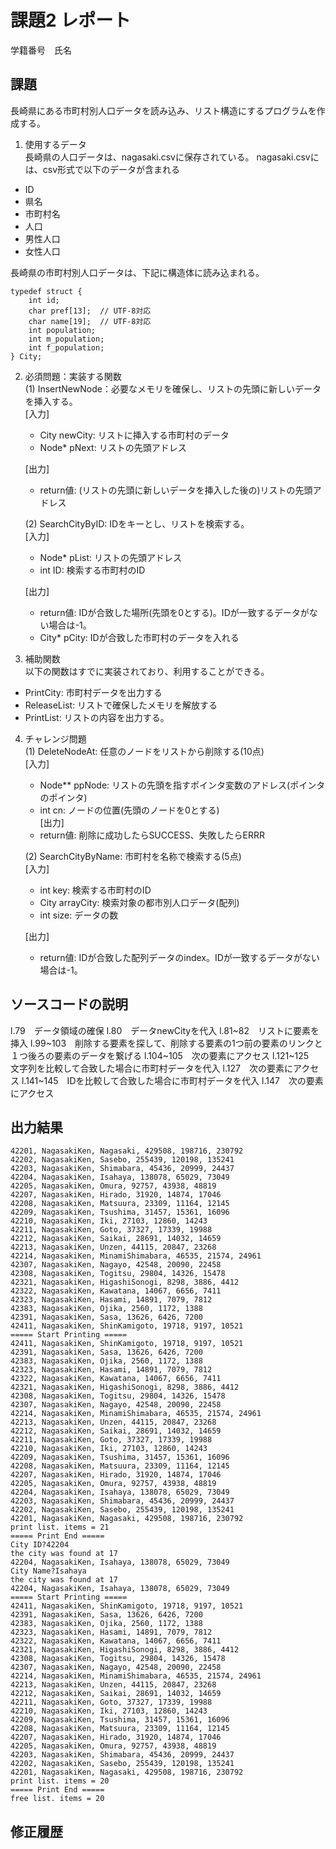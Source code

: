# 課題2 レポート
学籍番号　氏名


## 課題
長崎県にある市町村別人口データを読み込み、リスト構造にするプログラムを作成する。

1. 使用するデータ  
長崎県の人口データは、nagasaki.csvに保存されている。
nagasaki.csvには、csv形式で以下のデータが含まれる
- ID
- 県名
- 市町村名
- 人口
- 男性人口
- 女性人口

長崎県の市町村別人口データは、下記に構造体に読み込まれる。
```
typedef struct {
    int id;
    char pref[13];  // UTF-8対応
    char name[19];  // UTF-8対応
    int population;
    int m_population;
    int f_population;
} City;
```

2. 必須問題：実装する関数  
(1) InsertNewNode：必要なメモリを確保し、リストの先頭に新しいデータを挿入する。  
    [入力]
    - City newCity: リストに挿入する市町村のデータ
    - Node* pNext: リストの先頭アドレス  

    [出力]  
    - return値: (リストの先頭に新しいデータを挿入した後の)リストの先頭アドレス

    (2) SearchCityByID: IDをキーとし、リストを検索する。  
    [入力]  
    - Node* pList: リストの先頭アドレス
    - int ID: 検索する市町村のID 
    
    [出力]  
    - return値: IDが合致した場所(先頭を0とする)。IDが一致するデータがない場合は-1。  
    - City* pCity: IDが合致した市町村のデータを入れる

3. 補助関数  
以下の関数はすでに実装されており、利用することができる。  
- PrintCity: 市町村データを出力する
- ReleaseList: リストで確保したメモリを解放する
- PrintList: リストの内容を出力する。

4. チャレンジ問題  
(1) DeleteNodeAt: 任意のノードをリストから削除する(10点)  
    [入力]  
    - Node** ppNode: リストの先頭を指すポインタ変数のアドレス(ポインタのポインタ)  
    - int cn: ノードの位置(先頭のノードを0とする)  
    [出力]  
    - return値: 削除に成功したらSUCCESS、失敗したらERRR  

    (2) SearchCityByName: 市町村を名称で検索する(5点)  
    [入力]
    - int key: 検索する市町村のID
    - City arrayCity: 検索対象の都市別人口データ(配列)
    - int size: データの数  

    [出力]  
    - return値: IDが合致した配列データのindex。IDが一致するデータがない場合は-1。

## ソースコードの説明

l.79　データ領域の確保
l.80　データnewCityを代入
l.81~82　リストに要素を挿入
l.99~103　削除する要素を探して、削除する要素の1つ前の要素のリンクと１つ後ろの要素のデータを繋げる
l.104~105　次の要素にアクセス
l.121~125　文字列を比較して合致した場合に市町村データを代入
l.127　次の要素にアクセス
l.141~145　IDを比較して合致した場合に市町村データを代入
l.147　次の要素にアクセス

## 出力結果

```
42201, NagasakiKen, Nagasaki, 429508, 198716, 230792
42202, NagasakiKen, Sasebo, 255439, 120198, 135241
42203, NagasakiKen, Shimabara, 45436, 20999, 24437
42204, NagasakiKen, Isahaya, 138078, 65029, 73049
42205, NagasakiKen, Omura, 92757, 43938, 48819
42207, NagasakiKen, Hirado, 31920, 14874, 17046
42208, NagasakiKen, Matsuura, 23309, 11164, 12145
42209, NagasakiKen, Tsushima, 31457, 15361, 16096
42210, NagasakiKen, Iki, 27103, 12860, 14243
42211, NagasakiKen, Goto, 37327, 17339, 19988
42212, NagasakiKen, Saikai, 28691, 14032, 14659
42213, NagasakiKen, Unzen, 44115, 20847, 23268
42214, NagasakiKen, MinamiShimabara, 46535, 21574, 24961
42307, NagasakiKen, Nagayo, 42548, 20090, 22458
42308, NagasakiKen, Togitsu, 29804, 14326, 15478
42321, NagasakiKen, HigashiSonogi, 8298, 3886, 4412
42322, NagasakiKen, Kawatana, 14067, 6656, 7411
42323, NagasakiKen, Hasami, 14891, 7079, 7812
42383, NagasakiKen, Ojika, 2560, 1172, 1388
42391, NagasakiKen, Sasa, 13626, 6426, 7200
42411, NagasakiKen, ShinKamigoto, 19718, 9197, 10521
===== Start Printing =====
42411, NagasakiKen, ShinKamigoto, 19718, 9197, 10521
42391, NagasakiKen, Sasa, 13626, 6426, 7200
42383, NagasakiKen, Ojika, 2560, 1172, 1388
42323, NagasakiKen, Hasami, 14891, 7079, 7812
42322, NagasakiKen, Kawatana, 14067, 6656, 7411
42321, NagasakiKen, HigashiSonogi, 8298, 3886, 4412
42308, NagasakiKen, Togitsu, 29804, 14326, 15478
42307, NagasakiKen, Nagayo, 42548, 20090, 22458
42214, NagasakiKen, MinamiShimabara, 46535, 21574, 24961
42213, NagasakiKen, Unzen, 44115, 20847, 23268
42212, NagasakiKen, Saikai, 28691, 14032, 14659
42211, NagasakiKen, Goto, 37327, 17339, 19988
42210, NagasakiKen, Iki, 27103, 12860, 14243
42209, NagasakiKen, Tsushima, 31457, 15361, 16096
42208, NagasakiKen, Matsuura, 23309, 11164, 12145
42207, NagasakiKen, Hirado, 31920, 14874, 17046
42205, NagasakiKen, Omura, 92757, 43938, 48819
42204, NagasakiKen, Isahaya, 138078, 65029, 73049
42203, NagasakiKen, Shimabara, 45436, 20999, 24437
42202, NagasakiKen, Sasebo, 255439, 120198, 135241
42201, NagasakiKen, Nagasaki, 429508, 198716, 230792
print list. items = 21
===== Print End =====
City ID?42204
the city was found at 17
42204, NagasakiKen, Isahaya, 138078, 65029, 73049
City Name?Isahaya
the city was found at 17
42204, NagasakiKen, Isahaya, 138078, 65029, 73049
===== Start Printing =====
42411, NagasakiKen, ShinKamigoto, 19718, 9197, 10521
42391, NagasakiKen, Sasa, 13626, 6426, 7200
42383, NagasakiKen, Ojika, 2560, 1172, 1388
42323, NagasakiKen, Hasami, 14891, 7079, 7812
42322, NagasakiKen, Kawatana, 14067, 6656, 7411
42321, NagasakiKen, HigashiSonogi, 8298, 3886, 4412
42308, NagasakiKen, Togitsu, 29804, 14326, 15478
42307, NagasakiKen, Nagayo, 42548, 20090, 22458
42214, NagasakiKen, MinamiShimabara, 46535, 21574, 24961
42213, NagasakiKen, Unzen, 44115, 20847, 23268
42212, NagasakiKen, Saikai, 28691, 14032, 14659
42211, NagasakiKen, Goto, 37327, 17339, 19988
42210, NagasakiKen, Iki, 27103, 12860, 14243
42209, NagasakiKen, Tsushima, 31457, 15361, 16096
42208, NagasakiKen, Matsuura, 23309, 11164, 12145
42207, NagasakiKen, Hirado, 31920, 14874, 17046
42205, NagasakiKen, Omura, 92757, 43938, 48819
42203, NagasakiKen, Shimabara, 45436, 20999, 24437
42202, NagasakiKen, Sasebo, 255439, 120198, 135241
42201, NagasakiKen, Nagasaki, 429508, 198716, 230792
print list. items = 20
===== Print End =====
free list. items = 20
```

## 修正履歴

